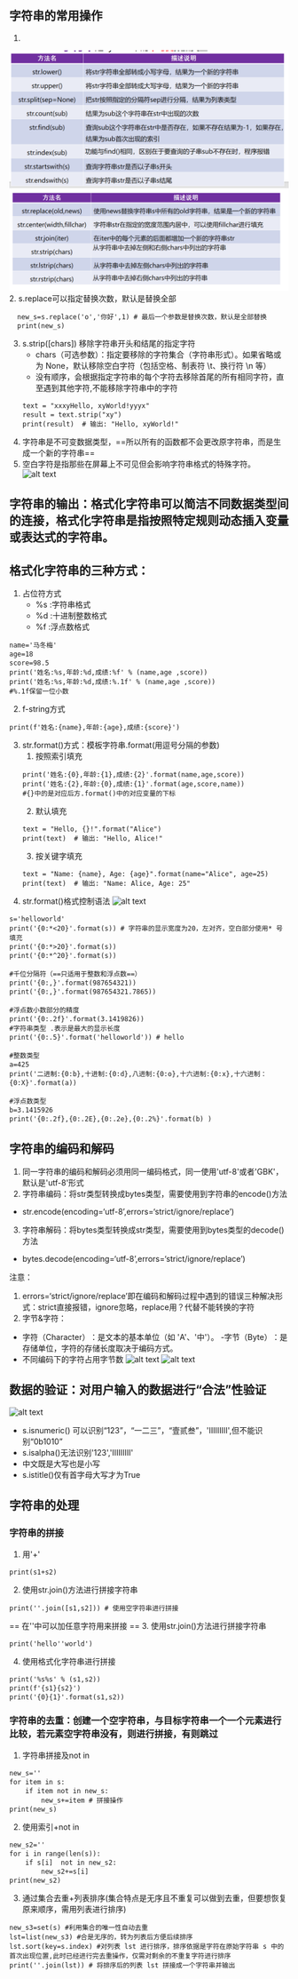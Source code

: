 ## 字符串的常用操作
1.
 ![alt text](image-8.png)
![alt text](image-9.png)
2. s.replace可以指定替换次数，默认是替换全部
 ```
   new_s=s.replace('o','你好',1) # 最后一个参数是替换次数，默认是全部替换
   print(new_s)
```
3. s.strip([chars]) 移除字符串开头和结尾的指定字符
   - chars​​（可选参数）：指定要移除的字符集合（字符串形式）。如果省略或为 None，默认移除空白字符（包括空格、制表符 \t、换行符 \n 等）
   - 没有顺序，会根据指定字符串的每个字符去移除首尾的所有相同字符，直至遇到其他字符,不能移除字符串中的字符
    ```
    text = "xxxyHello, xyWorld!yyyx"
    result = text.strip("xy")
    print(result)  # 输出: "Hello, xyWorld!"
   ```
4. 字符串是不可变数据类型，==所以所有的函数都不会更改原字符串，而是生成一个新的字符串==
5. 空白字符是指那些在屏幕上不可见但会影响字符串格式的特殊字符。
   ![alt text](image-10.png)
## 字符串的输出：格式化字符串可以简洁不同数据类型间的连接，格式化字符串是指按照特定规则动态插入变量或表达式的字符串。
## 格式化字符串的三种方式：
1. 占位符方式
   - %s :字符串格式
   - %d :十进制整数格式
   - %f :浮点数格式
```
name='马冬梅'
age=18
score=98.5
print('姓名:%s,年龄:%d,成绩:%f' % (name,age ,score))
print('姓名:%s,年龄:%d,成绩:%.1f' % (name,age ,score))
#%.1f保留一位小数
```
2. f-string方式
```
print(f'姓名:{name},年龄:{age},成绩:{score}')
```

3. str.format()方式：模板字符串.format(用逗号分隔的参数)
    1. 按照索引填充
    ```
    print('姓名:{0},年龄:{1},成绩:{2}'.format(name,age,score))
    print('姓名:{2},年龄:{0},成绩:{1}'.format(age,score,name))
    #{}中的是对应后方.format()中的对应变量的下标
    ```
    2. 默认填充
    ```
    text = "Hello, {}!".format("Alice")
    print(text)  # 输出: "Hello, Alice!"
    ``` 
    3. 按关键字填充
    ```
    text = "Name: {name}, Age: {age}".format(name="Alice", age=25)
    print(text)  # 输出: "Name: Alice, Age: 25"
    ```
4. str.format()格式控制语法
![alt text](image-11.png)
```
s='helloworld'
print('{0:*<20}'.format(s)) # 字符串的显示宽度为20，左对齐，空白部分使用* 号填充
print('{0:*>20}'.format(s))
print('{0:*^20}'.format(s))

#千位分隔符（==只适用于整数和浮点数==）
print('{0:,}'.format(987654321))
print('{0:,}'.format(987654321.7865))

#浮点数小数部分的精度
print('{0:.2f}'.format(3.1419826))
#字符串类型 .表示是最大的显示长度
print('{0:.5}'.format('helloworld')) # hello

#整数类型
a=425
print('二进制:{0:b},十进制:{0:d},八进制:{0:o},十六进制:{0:x},十六进制：{0:X}'.format(a))

#浮点数类型
b=3.1415926
print('{0:.2f},{0:.2E},{0:.2e},{0:.2%}'.format(b) )

```
## 字符串的编码和解码
1. 同一字符串的编码和解码必须用同一编码格式，同一使用'utf-8'或者'GBK'，默认是'utf-8'形式
2. 字符串编码：将str类型转换成bytes类型，需要使用到字符串的encode()方法
- str.encode(encoding=‘utf-8’,errors=‘strict/ignore/replace’)

3. 字符串解码：将bytes类型转换成str类型，需要使用到bytes类型的decode()方法
- bytes.decode(encoding=‘utf-8’,errors=‘strict/ignore/replace’)

注意：
1. errors=‘strict/ignore/replace’即在编码和解码过程中遇到的错误三种解决形式：strict直接报错，ignore忽略，replace用？代替不能转换的字符
2. 字节&字符：
- 字符（Character）​​：是文本的基本单位（如 'A'、'中'）。
​- ​字节（Byte）​​：是存储单位，字符的存储长度取决于编码方式。
- 不同编码下的字符占用字节数​
![alt text](image-12.png)
![alt text](image-13.png)

## 数据的验证：对用户输入的数据进行“合法”性验证
![alt text](image-14.png)
- s.isnumeric() 可以识别“123”，“一二三”，“壹贰叁”，'ⅢⅢⅢ',但不能识别“0b1010”
- s.isalpha()无法识别'123','ⅢⅢⅢ'
- 中文既是大写也是小写
- s.istitle()仅有首字母大写才为True

## 字符串的处理
### 字符串的拼接
1. 用'+'
```
print(s1+s2)
```
2. 使用str.join()方法进行拼接字符串
```
print(''.join([s1,s2])) # 使用空字符串进行拼接
```
== 在''中可以加任意字符用来拼接 ==
3. 使用str.join()方法进行拼接字符串
```
print('hello''world')
```
4. 使用格式化字符串进行拼接
```
print('%s%s' % (s1,s2))
print(f'{s1}{s2}')
print('{0}{1}'.format(s1,s2))
```
### 字符串的去重：创建一个空字符串，与目标字符串一个一个元素进行比较，若元素空字符串没有，则进行拼接，有则跳过
1. 字符串拼接及not in
```
new_s=''
for item in s:
    if item not in new_s:
        new_s+=item # 拼接操作
print(new_s)
```
2. 使用索引+not in
```
new_s2=''
for i in range(len(s)):
    if s[i]  not in new_s2:
        new_s2+=s[i]
print(new_s2)
```
3. 通过集合去重+列表排序(集合特点是无序且不重复可以做到去重，但要想恢复原来顺序，需用列表进行排序)
```
new_s3=set(s) #利用集合的​​唯一性​​自动去重
lst=list(new_s3) #合是无序的，转为列表后方便后续排序
lst.sort(key=s.index) #对列表 lst 进行排序，排序依据是字符在原始字符串 s 中的首次出现位置,此时已经进行完去重操作，仅需对剩余的不重复字符进行排序
print(''.join(lst)) # 将排序后的列表 lst 拼接成一个字符串并输出
```




